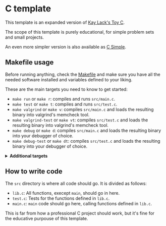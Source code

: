 # C template

This template is an expanded version of
[Kay Lack's Toy C](https://github.com/neoeno/toy-c-project-template).

The scope of this template is purely educational, for simple problem sets and
small projects.

An even more simpler version is also available as [C Simple](../c_simple/).

## Makefile usage

Before running anything, check the [Makefile](./Makefile) and make sure you have
all the needed software installed and variables defined to your liking.

These are the main targets you need to know to get started:

- `make run` or `make r`: compiles and runs `src/main.c`.
- `make test` or `make t`: compiles and runs `src/test.c`.
- `make valgrind` or `make v`: compiles `src/main.c` and loads the resulting
  binary into valgrind's memcheck tool.
- `make valgrind-test` or `make vt`: compiles `src/test.c` and loads the
  resulting binary into valgrind's memcheck tool.
- `make debug` or `make d`: compiles `src/main.c` and loads the resulting binary
  into your debugger of choice.
- `make debug-test` or `make dt`: compiles `src/test.c` and loads the resulting
  binary into your debugger of choice.

<!-- markdownlint-disable -->
<details>
  <summary>
	<b>Additional targets</b>
  </summary>

There are various different targets dedicated for builds. Moreover, since we use
Valgrind, there are usually two targets for builds: one with the
`-fsanitize=address` flag and one without it.

By default, every target uses the flag, with the exeception of `make valgrind`,
`make valgrind-test` and their respective shorter aliases `make v` and
`make vt`. This is because Valgrind's memcheck needs additional setup to work
with this particular flag.

But if one personally wants to build without it, it's totally possible: just
append `-no-asan` (or `na`) to the name of the target!

- `make build-dir` or `make bd`: Creates the `./build` directory if it already
  doesn't exists.
- `make build` or `make b`: compiles `./src/main.c` to `./build/main`.
- `make build-no-asan` or `make bna`: same as `build`, but without the
  `-fsanitize=address` flag.
- `make build-test` or `make bt`: compiles `./src/test.c` to `./build/test`.
- `make build-test-no-asan` or `make btna`: same as `build-test`, but without
  the `-fsanitize=address` flag.

There are also some targets that use a
[watch](https://man.archlinux.org/man/watch.1) command. The classic `watch` is
totally fine, but personally i would recommend checking
[hwatch](https://github.com/blacknon/hwatch) out.

These can be useful for, e. g. letting a tmux pane with the watch command
running side-by-side with the text editor, or just to avoid having to manually
call the make target everytime.

Be aware that by default tests will print ANSI colors, so remind to either have
a color flag on your watch program, or to adapt your `test.c` to not print a
colored output.

- `make watch` or `make w`: run a watch command over the `make run` target.
- `make watch-test` or `make wt`: run a watch command over the `make test`
  target.
- `make watch-valgrind` or `make wv`: run a watch command over the
  `make valgrind` target.

</details>
<!-- markdownlint-restore -->

## How to write code

The `src` directory is where all code should go. It is divided as follows:

- `lib.c`: All functions, execept `main`, should go in here.
- `test.c`: Tests for the functions defined in `lib.c`.
- `main.c`: `main` code should go here, calling functions defined in `lib.c`.

This is far from how a professional C project should work, but it's fine for the
educative purpouse of this template.
